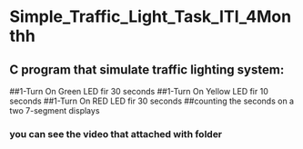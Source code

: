 # Simple_Traffic_Light_Task_ITI_4Monthh
## C program that simulate traffic lighting system:
##1-Turn On Green LED fir  30 seconds
##1-Turn On Yellow LED fir 10 seconds
##1-Turn On RED LED fir    30 seconds
##counting the seconds on a two 7-segment displays
### you can see the video that attached with folder
